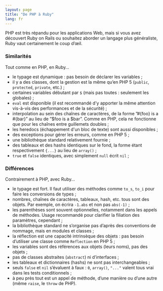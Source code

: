 ```yaml
---
layout: page
title: "De PHP à Ruby"
lang: fr
---
```


PHP est très répandu pour les applications Web, mais si vous avez
découvert Ruby on Rails ou souhaitez aborder un langage plus
généraliste, Ruby vaut certainement le coup d’œil.

### Similarités

Tout comme en PHP, en Ruby…

* le typage est dynamique : pas besoin de déclarer les variables ;
* il y a des classes, dont la gestion est la même qu’en PHP 5 (`public`,
  `protected`, `private`, etc.) ;
* certaines variables débutant par `$` (mais pas toutes : seulement les
  globales) ;
* `eval` est disponible (il est recommandé d'y apporter la même attention vis-à-vis des performances et de la sécurité) ;
* interpolation au sein des chaînes de caractères, de la forme ”#\{foo}
  is a #\{bar}” au lieu de ”$foo is a $bar”. Comme en PHP, cela ne
  fonctionne que pour les chaînes entre guillemets doubles ;
* les heredocs (échappement d'un bloc de texte) sont aussi disponibles ;
* des exceptions pour gérer les erreurs, comme en PHP 5 ;
* une bibliothèque standard relativement fournie ;
* des tableaux et des hashs identiques sur le fond, la forme étant
  respectivement `{...}` au lieu de `array()` ;
* `true` et `false` identiques, avec simplement `null` écrit `nil` ;

### Différences

Contrairement à PHP, avec Ruby…

* le typage est fort. Il faut utiliser des méthodes comme `to_s`, `to_i`
  pour faire les conversions de types ;
* nombres, chaînes de caractères, tableaux, hash, etc. tous sont des
  objets. Par exemple, on écrira `-1.abs` et non pas `abs(-1)` ;
* les parenthèses sont souvent optionnelles, notamment dans les appels
  de méthodes. Usage recommandé pour clarifier la filiation des
  paramètres, cependant ;
* la bibliothèque standard ne s’organise pas d’après des conventions de
  nommage, mais en modules et classes ;
* la réflection est une capacité intrinsèque des objets : pas besoin
  d’utiliser une classe comme `Reflection` en PHP 5 ;
* les variables sont des références aux objets (leurs noms), pas des
  objets ;
* pas de classes abstraites (`abstract`) ni d’interfaces ;
* les tableaux et dictionnaires (hashs) ne sont pas interchangeables ;
* seuls `false` et `nil` s’évaluent à faux : `0`, `array()`, `"..."`
  valent tous vrai dans les tests conditionnels ;
* à peu près tout est un appel de méthode, d’une manière ou d’une autre
  (même `raise`, le `throw` de PHP).

